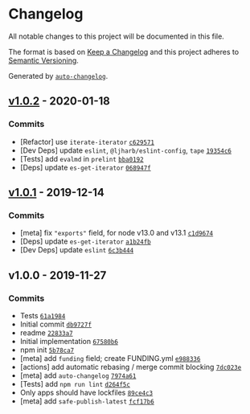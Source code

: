 # Changelog

All notable changes to this project will be documented in this file.

The format is based on [Keep a Changelog](https://keepachangelog.com/en/1.0.0/)
and this project adheres to [Semantic Versioning](https://semver.org/spec/v2.0.0.html).

Generated by [`auto-changelog`](https://github.com/CookPete/auto-changelog).

## [v1.0.2](https://github.com/ljharb/iterate-value/compare/v1.0.1...v1.0.2) - 2020-01-18

### Commits

- [Refactor] use `iterate-iterator` [`c629571`](https://github.com/ljharb/iterate-value/commit/c629571abac792b4af4541b1ee9eacc4a48616f9)
- [Dev Deps] update `eslint`, `@ljharb/eslint-config`, `tape` [`19354c6`](https://github.com/ljharb/iterate-value/commit/19354c6c271e461d150917fdbd28fa1bd09c56f7)
- [Tests] add `evalmd` in `prelint` [`bba0192`](https://github.com/ljharb/iterate-value/commit/bba0192f7b752eb2a2ca86ccde3d0f84105acaab)
- [Deps] update `es-get-iterator` [`068947f`](https://github.com/ljharb/iterate-value/commit/068947fc9c34163136b3e2113a9f6652d34de9af)

## [v1.0.1](https://github.com/ljharb/iterate-value/compare/v1.0.0...v1.0.1) - 2019-12-14

### Commits

- [meta] fix `"exports"` field, for node v13.0 and v13.1 [`c1d9674`](https://github.com/ljharb/iterate-value/commit/c1d96742ba88b360bdd70bee58a123d6a78385a3)
- [Deps] update `es-get-iterator` [`a1b24fb`](https://github.com/ljharb/iterate-value/commit/a1b24fb1e18a36720954adcf54a3bb309bd321fc)
- [Dev Deps] update `eslint` [`6c3b444`](https://github.com/ljharb/iterate-value/commit/6c3b444aaa331d62c97a9213c8ce90f310873c16)

## v1.0.0 - 2019-11-27

### Commits

- Tests [`61a1984`](https://github.com/ljharb/iterate-value/commit/61a1984022f6e4d3f2d405870758a47b1212d740)
- Initial commit [`db9727f`](https://github.com/ljharb/iterate-value/commit/db9727f73d29872f4bbeb639723d31e687b5a6ca)
- readme [`22833a7`](https://github.com/ljharb/iterate-value/commit/22833a765b5cf6a37e36220bf5d26c9829d23490)
- Initial implementation [`67580b6`](https://github.com/ljharb/iterate-value/commit/67580b65787888ceb7983eaf72870fb46346c9ec)
- npm init [`5b78ca7`](https://github.com/ljharb/iterate-value/commit/5b78ca7c283457ab58eecc4ca8653155d785ed1b)
- [meta] add `funding` field; create FUNDING.yml [`e988336`](https://github.com/ljharb/iterate-value/commit/e988336509ed6dad0393f83ee060308afa4f995c)
- [actions] add automatic rebasing / merge commit blocking [`7dc023e`](https://github.com/ljharb/iterate-value/commit/7dc023e46962c196ed83df91ea8a1aa931d2f2d6)
- [meta] add `auto-changelog` [`7974a61`](https://github.com/ljharb/iterate-value/commit/7974a619eeebd4183579e7cff00791b84a420fa4)
- [Tests] add `npm run lint` [`d264f5c`](https://github.com/ljharb/iterate-value/commit/d264f5c5b43abccc5ec0611fc3c2dae45adbf408)
- Only apps should have lockfiles [`89ce4c3`](https://github.com/ljharb/iterate-value/commit/89ce4c31835b6e3bf83b12f18db962d864c5801b)
- [meta] add `safe-publish-latest` [`fcf17b6`](https://github.com/ljharb/iterate-value/commit/fcf17b695e1b2a84eff929c4ad30b3756e69d0e4)
